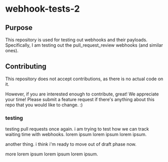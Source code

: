 # webhook-tests-2

## Purpose
This repository is used for testing out webhooks and their payloads. Specifically, I am testing out the pull_request_review webhooks (and similar ones).

## Contributing
This repository does not accept contributions, as there is no actual code on it.

However, if you are interested enough to contribute, great! We appreciate your time! 
Please submit a feature request if there's anything about this repo that you would like to change. :)

### testing
testing pull requests once again. i am trying to test how we can track waiting time with webhooks. 
lorem ipsum lorem ipsum lorem ipsum.

another thing. i think i'm ready to move out of draft phase now.

more lorem ipsum lorem ipsum lorem ipsum.
